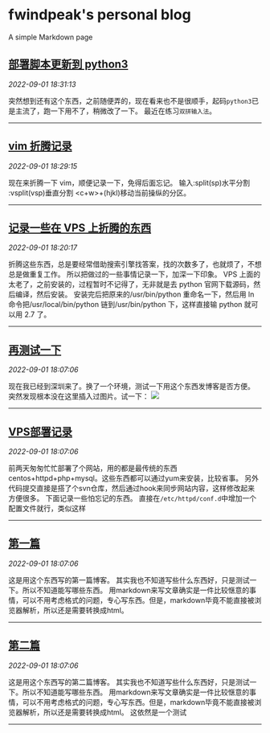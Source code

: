 # fwindpeak's personal blog

A simple Markdown page

## [部署脚本更新到 python3](./content/use-python3.html)
*2022-09-01 18:31:13*

突然想到还有这个东西，之前随便弄的，现在看来也不是很顺手，起码`python3`已是主流了，跑一下用不了，稍微改了一下。
最近在练习`双拼输入法`。


-------

## [vim 折腾记录](./content/vim-zhe-teng-ji-lu.html)
*2022-09-01 18:29:15*

现在来折腾一下 vim，顺便记录一下，免得后面忘记。
输入:split(sp)水平分割
:vsplit(vsp)垂直分割
<c+w>+(hjkl)移动当前操纵的分区。


-------

## [记录一些在 VPS 上折腾的东西](./content/ji-lu-yixie-zai-vps-shang-zheteng-de-dongxi.html)
*2022-09-01 18:20:17*

折腾这些东西，总是要经常借助搜索引擎找答案，找的次数多了，也就烦了，不想总是做重复工作。
所以把做过的一些事情记录一下，加深一下印象。
VPS 上面的太老了，之前安装的，过程暂时不记得了，无非就是去 python 官网下载源码，然后编译，然后安装。
安装完后把原来的/usr/bin/python 重命名一下，然后用 ln 命令把/usr/local/bin/python 链到/usr/bin/python 下，这样直接输 python 就可以用 2.7 了。


-------

## [再测试一下](./content/zai-ce-shi-yi-xia.html)
*2022-09-01 18:07:06*

现在我已经到深圳来了。换了一个环境，测试一下用这个东西发博客是否方便。
突然发现根本没在这里插入过图片。试一下：
![](./../assets/20160229/sz.jpg)

-------

## [VPS部署记录](./content/vps-bushu-jilu.html)
*2022-09-01 18:07:06*

前两天匆匆忙忙部署了个网站，用的都是最传统的东西centos+httpd+php+mysql。这些东西都可以通过yum来安装，比较省事。
另外代码提交直接是搭了个svn仓库，然后通过hook来同步网站内容，这样修改起来方便很多。
下面记录一些怕忘记的东西。
直接在`/etc/httpd/conf.d`中增加一个配置文件就行，类似这样


-------

## [第一篇](./content/di-yi-pian.html)
*2022-09-01 18:07:06*

这是用这个东西写的第一篇博客。
其实我也不知道写些什么东西好，只是测试一下。所以不知道能写哪些东西。
用markdown来写文章确实是一件比较惬意的事情，可以不用考虑格式的问题，专心写东西。但是，markdown毕竟不能直接被浏览器解析，所以还是需要转换成html。


-------

## [第二篇](./content/di-er-pian.html)
*2022-09-01 18:07:06*

这是用这个东西写的第二篇博客。
其实我也不知道写些什么东西好，只是测试一下。所以不知道能写哪些东西。
用markdown来写文章确实是一件比较惬意的事情，可以不用考虑格式的问题，专心写东西。但是，markdown毕竟不能直接被浏览器解析，所以还是需要转换成html。
这依然是一个测试


-------

